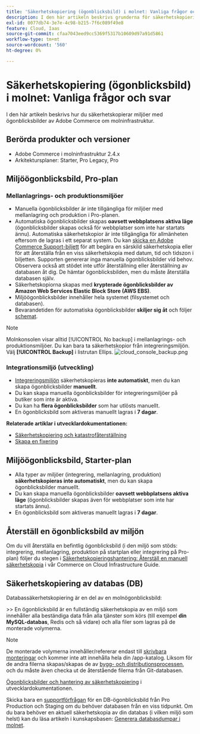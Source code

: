 ```yaml
---
title: 'Säkerhetskopiering (ögonblicksbild) i molnet: Vanliga frågor och svar'
description: I den här artikeln beskrivs grunderna för säkerhetskopiering av miljöer med ögonblicksbilder av Adobe Commerce om molninfrastruktur.
exl-id: 0077db74-3e7e-4c98-b215-7f6c089f49e8
feature: Cloud, Iaas
source-git-commit: cfaa7043eed9cc5369f5317b10609d97a91d5861
workflow-type: tm+mt
source-wordcount: '560'
ht-degree: 0%

---
```


# Säkerhetskopiering (ögonblicksbild) i molnet: Vanliga frågor och svar

I den här artikeln beskrivs hur du säkerhetskopierar miljöer med ögonblicksbilder av Adobe Commerce om molninfrastruktur.

## Berörda produkter och versioner

* Adobe Commerce i molninfrastruktur 2.4.x
* Arkitektursplaner: Starter, Pro Legacy, Pro

## Miljöögonblicksbild, Pro-plan

### Mellanlagrings- och produktionsmiljöer

* Manuella ögonblicksbilder är inte tillgängliga för miljöer med mellanlagring och produktion i Pro-planen.
* Automatiska ögonblicksbilder skapas **oavsett webbplatsens aktiva läge** (ögonblicksbilder skapas också för webbplatser som inte har startats ännu). Automatiska säkerhetskopior är inte tillgängliga för allmänheten eftersom de lagras i ett separat system.
Du kan [skicka en Adobe Commerce Support-biljett](/docs/commerce-knowledge-base/kb/help-center-guide/magento-help-center-user-guide.html#submit-ticket) för att begära en särskild säkerhetskopia eller för att återställa från en viss säkerhetskopia med datum, tid och tidszon i biljetten. Supporten genererar inga manuella ögonblicksbilder vid behov.
Observera också att stödet inte utför återställning eller återställning av databasen åt dig. De hämtar ögonblicksbilden, men du måste återställa databasen själv.
* Säkerhetskopiorna skapas med **krypterade ögonblicksbilder av Amazon Web Services Elastic Block Store (AWS EBS)**.
* Miljöögonblicksbilder innehåller hela systemet (filsystemet och databasen).
* Bevarandetiden för automatiska ögonblicksbilder **skiljer sig åt** och följer [schemat](/docs/commerce-cloud-service/user-guide/architecture/pro-architecture.html?lang=en#backup-and-disaster-recovery).

>[!NOTE]
>Molnkonsolen visar alltid [!UICONTROL No backup] i mellanlagrings- och produktionsmiljöer. Du kan bara ta säkerhetskopior från integreringsmiljön. Välj **[!UICONTROL Backup]** i listrutan Ellips.
>![cloud_console_backup.png](assets/cloud_console_backup.png)





### Integrationsmiljö (utveckling)

* [Integreringsmiljön](/help/announcements/adobe-commerce-announcements/integration-environment-enhancement-request-pro-and-starter.md) säkerhetskopieras **inte automatiskt**, men du kan skapa ögonblicksbilder **manuellt**.
* Du kan skapa manuella ögonblicksbilder för integreringsmiljöer på butiker som inte är aktiva.
* Du kan ha **flera ögonblicksbilder** som har utlösts manuellt.
* En ögonblicksbild som aktiveras manuellt lagras i **7 dagar**.

**Relaterade artiklar i utvecklardokumentationen:**

* [Säkerhetskopiering och katastrofåterställning](/docs/commerce-cloud-service/user-guide/architecture/pro-architecture.html#backup-and-disaster-recovery)
* [Skapa en fixering](/docs/commerce-cloud-service/user-guide/develop/storage/snapshots.html)

## Miljöögonblicksbild, Starter-plan

* Alla typer av miljöer (integrering, mellanlagring, produktion) **säkerhetskopieras inte automatiskt**, men du kan skapa ögonblicksbilder manuellt.
* Du kan skapa manuella ögonblicksbilder **oavsett webbplatsens aktiva läge** (ögonblicksbilder skapas även för webbplatser som inte har startats ännu).
* En ögonblicksbild som aktiveras manuellt lagras i **7 dagar**.

## Återställ en ögonblicksbild av miljön

Om du vill återställa en befintlig ögonblicksbild (i den miljö som stöds: integrering, mellanlagring, produktion på startplan eller integrering på Pro-plan) följer du stegen i [Säkerhetskopieringshantering: Återställ en manuell säkerhetskopia](https://experienceleague.adobe.com/en/docs/commerce-cloud-service/user-guide/develop/storage/snapshots#restore-a-manual-backup) i vår Commerce on Cloud Infrastructure Guide.

## Säkerhetskopiering av databas (DB)

Databassäkerhetskopiering är en del av en molnögonblicksbild:

&#x200B;>>
En ögonblicksbild är en fullständig säkerhetskopia av en miljö som innehåller alla beständiga data från alla tjänster som körs (till exempel **din MySQL-databas**, Redis och så vidare) och alla filer som lagras på de monterade volymerna.

>[!NOTE]
>
>De monterade volymerna innehåller/refererar endast till [skrivbara monteringar](/docs/commerce-cloud-service/user-guide/configure/app/properties/properties.html?lang=en#mounts) och kommer inte att innehålla hela din /app-katalog. Liksom för de andra filerna skapas/skapas de av [bygg- och distributionsprocessen](/docs/commerce-cloud-service/user-guide/architecture/pro-develop-deploy-workflow.html?lang=en#deployment-workflow), och du måste även checka ut de återstående filerna från Git-databasen.

[Ögonblicksbilder och hantering av säkerhetskopiering](/docs/commerce-cloud-service/user-guide/develop/storage/snapshots.html) i utvecklardokumentationen.

Skicka bara en [supportförfrågan](/docs/commerce-knowledge-base/kb/help-center-guide/magento-help-center-user-guide.html?lang=en#submit-ticket) för en DB-ögonblicksbild från Pro Production och Staging om du behöver databasen från en viss tidpunkt. Om du bara behöver en aktuell säkerhetskopia av din databas (i vilken miljö som helst) kan du läsa artikeln i kunskapsbasen: [Generera databasdumpar i molnet](/help/how-to/general/create-database-dump-on-cloud.md).
